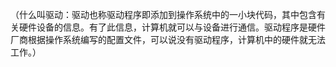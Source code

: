 （什么叫驱动：驱动也称驱动程序即添加到操作系统中的一小块代码，其中包含有关硬件设备的信息。有了此信息，计算机就可以与设备进行通信。驱动程序是硬件厂商根据操作系统编写的配置文件，可以说没有驱动程序，计算机中的硬件就无法工作。）
